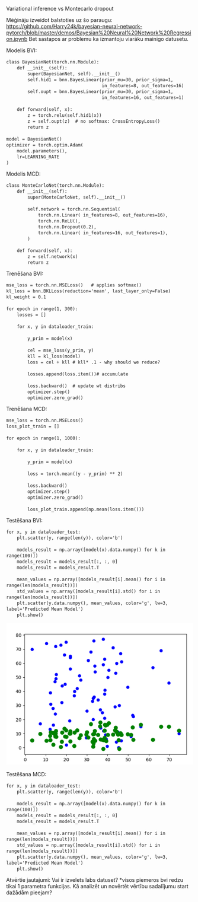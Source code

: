 Variational inference vs Montecarlo dropout

Mēģināju izveidot balstoties uz šo paraugu: https://github.com/Harry24k/bayesian-neural-network-pytorch/blob/master/demos/Bayesian%20Neural%20Network%20Regression.ipynb
Bet sastapos ar problemu ka izmantoju viarāku mainīgo datusetu.

Modelis BVI:
~~~
class BayesianNet(torch.nn.Module):
    def __init__(self):
        super(BayesianNet, self).__init__()
        self.hid1 = bnn.BayesLinear(prior_mu=30, prior_sigma=1,
                                    in_features=8, out_features=16)
        self.oupt = bnn.BayesLinear(prior_mu=30, prior_sigma=1,
                                    in_features=16, out_features=1)

    def forward(self, x):
        z = torch.relu(self.hid1(x))
        z = self.oupt(z)  # no softmax: CrossEntropyLoss()
        return z

model = BayesianNet()
optimizer = torch.optim.Adam(
    model.parameters(),
    lr=LEARNING_RATE
)
~~~

Modelis MCD:
~~~
class MonteCarloNet(torch.nn.Module):
    def __init__(self):
        super(MonteCarloNet, self).__init__()

        self.network = torch.nn.Sequential(
            torch.nn.Linear( in_features=8, out_features=16),
            torch.nn.ReLU(),
            torch.nn.Dropout(0.2),
            torch.nn.Linear( in_features=16, out_features=1),
        )

    def forward(self, x):
        z = self.network(x)
        return z
~~~

Trenēšana BVI:
~~~
mse_loss = torch.nn.MSELoss()   # applies softmax()
kl_loss = bnn.BKLLoss(reduction='mean', last_layer_only=False)
kl_weight = 0.1

for epoch in range(1, 300):
    losses = []

    for x, y in dataloader_train:

        y_prim = model(x)

        cel = mse_loss(y_prim, y)
        kll = kl_loss(model)
        loss = cel + kll # kll* .1 - why should we reduce?

        losses.append(loss.item())# accumulate

        loss.backward()  # update wt distribs
        optimizer.step()
        optimizer.zero_grad()

~~~

Trenēšana MCD:
~~~
mse_loss = torch.nn.MSELoss()
loss_plot_train = []

for epoch in range(1, 1000):

    for x, y in dataloader_train:

        y_prim = model(x)

        loss = torch.mean((y - y_prim) ** 2)

        loss.backward()
        optimizer.step()
        optimizer.zero_grad()

        loss_plot_train.append(np.mean(loss.item()))
~~~

Testēšana BVI:
~~~
for x, y in dataloader_test:
    plt.scatter(y, range(len(y)), color='b')

    models_result = np.array([model(x).data.numpy() for k in range(100)])
    models_result = models_result[:, :, 0]
    models_result = models_result.T

    mean_values = np.array([models_result[i].mean() for i in range(len(models_result))])
    std_values = np.array([models_result[i].std() for i in range(len(models_result))])
    plt.scatter(y.data.numpy(), mean_values, color='g', lw=3, label='Predicted Mean Model')
    plt.show()

~~~

![concrete-bayes-inf.PNG](..%2Fmedia%2Fconcrete-bayes-inf.PNG)

Testēšana MCD:
~~~
for x, y in dataloader_test:
    plt.scatter(y, range(len(y)), color='b')

    models_result = np.array([model(x).data.numpy() for k in range(100)])
    models_result = models_result[:, :, 0]
    models_result = models_result.T

    mean_values = np.array([models_result[i].mean() for i in range(len(models_result))])
    std_values = np.array([models_result[i].std() for i in range(len(models_result))])
    plt.scatter(y.data.numpy(), mean_values, color='g', lw=3, label='Predicted Mean Model')
    plt.show()
~~~

Atvērtie jautajumi:
Vai ir izvelets labs datuset? *visos piemeros bvi redzu tikai 1 parametra funkcijas.
Kā analizēt un novērtēt vērtību sadalījumu start dažādām pieejam? 



